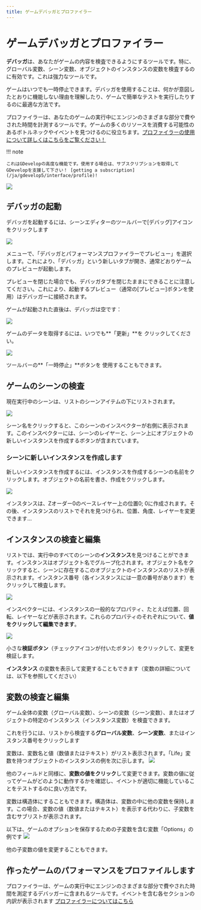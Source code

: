 ```yaml
---
title: ゲームデバッガとプロファイラー
---
```

# ゲームデバッガとプロファイラー

**デバッガ**は、あなたがゲームの内容を検査できるようにするツールです。特に、グローバル変数、シーン変数、オブジェクトのインスタンスの変数を検査するのに有効です。これは強力なツールです。

ゲームはいつでも一時停止できます。デバッガを使用することは、何かが意図したとおりに機能しない理由を理解したり、ゲームで簡単なテストを実行したりするのに最適な方法です。

プロファイラーは、あなたのゲームの実行中にエンジンのさまざまな部分で費やされた時間を計測するツールです。ゲームの多くのリソースを消費する可能性のあるボトルネックやイベントを見つけるのに役立ちます。[プロファイラーの使用について詳しくはこちらをご覧ください！](/gdevelop5/interface/debugger/profile-your-game) 

!!! note
    
        
    これはGDevelopの高度な機能です。使用する場合は、サブスクリプションを取得してGDevelopを支援して下さい！ [getting a subscription](/ja/gdevelop5/interface/profile)!
    

![](/gdevelop5/interface/gdevelop-debugger_2x.png)

## デバッガの起動

デバッガを起動するには、シーンエディターのツールバーで[デバッグ]アイコンをクリックします

![](/gdevelop5/interface/debug-icon_2x.png)

メニューで、「デバッガとパフォーマンスプロファイラーでプレビュー」を選択します。これにより、「デバッガ」という新しいタブが開き、通常どおりゲームのプレビューが起動します。

プレビューを閉じた場合でも、デバッガタブを閉じたままにできることに注意してください。これにより、起動するプレビュー（通常の[プレビュー]ボタンを使用）はデバッガーに接続されます。

ゲームが起動された直後は、デバッガは空です：

![](/gdevelop5/interface/empty-debugger_2x.png)

ゲームのデータを取得するには、いつでも**「更新」**を クリックしてください。

![](/gdevelop5/interface/debugger-refresh-button_2x.png)

ツールバーの**「一時停止」**ボタンを 使用することもできます。

## ゲームのシーンの検査

現在実行中のシーンは、リストのシーンアイテムの下にリストされます。

![](/gdevelop5/interface/inspector-list.png)

シーン名をクリックすると、このシーンのインスペクターが右側に表示されます。このインスペクターには、シーンのレイヤーと、シーン上にオブジェクトの新しいインスタンスを作成するボタンが含まれています。


### シーンに新しいインスタンスを作成します

新しいインスタンスを作成するには、インスタンスを作成するシーンの名前をクリックします。オブジェクトの名前を書き、作成をクリックします。

![](/gdevelop5/interface/create-instance.png)

インスタンスは、Zオーダー0のベースレイヤー上の位置0; 0に作成されます。その後、インスタンスのリストでそれを見つけられ、位置、角度、レイヤーを変更できます…

## インスタンスの検査と編集

リストでは、実行中のすべてのシーンの**インスタンス**を見つけることができます。インスタンスはオブジェクト名でグループ化されます。オブジェクト名をクリックすると、シーンに存在するこのオブジェクトのインスタンスのリストが表示されます。インスタンス番号（各インスタンスには一意の番号があります）をクリックして検査します。

![](/gdevelop5/interface/instance-inspector.png)

インスペクターには、インスタンスの一般的なプロパティ、たとえば位置、回転、レイヤーなどが表示されます。これらのプロパティのそれぞれについて、**値をクリックして編集できます**。

![](/gdevelop5/interface/debugger-inspector-edit-value.png)

小さな**検証ボタン**（チェックアイコンが付いたボタン）をクリックして、変更を検証します。

**インスタンス** の変数を表示して変更することもできます（変数の詳細については、以下を参照してください）

## 変数の検査と編集

ゲーム全体の変数（グローバル変数）、シーンの変数（シーン変数）、またはオブジェクトの特定のインスタンス（インスタンス変数）を検査できます。

これを行うには、リストから検査する**グローバル変数**、**シーン変数**、またはインスタンス番号をクリックします

変数は、変数名と値（数値またはテキスト）がリスト表示されます。「Life」変数を持つオブジェクトのインスタンスの例を次に示します。
![](/gdevelop5/interface/instance-variables.png)

他のフィールドと同様に、**変数の値をクリック**して変更できます。変数の値に従ってゲームがどのように動作するかを確認し、イベントが適切に機能していることをテストするのに良い方法です。

変数は構造体にすることもできます。構造体は、変数の中に他の変数を保持します。この場合、変数の値（数値またはテキスト）を表示する代わりに、子変数を含むサブリストが表示されます。

以下は、ゲームのオプションを保存するための子変数を含む変数「Options」の例です
![](/gdevelop5/interface/structure-variable-inspector.png)

他の子変数の値を変更することもできます。

## 作ったゲームのパフォーマンスをプロファイルします

プロファイラーは、ゲームの実行中にエンジンのさまざまな部分で費やされた時間を測定するデバッガーに含まれるツールです。イベントを含む各セクションの内訳が表示されます
[プロファイラーについてはこちら](/gdevelop5/interface/debugger/profile-your-game) 